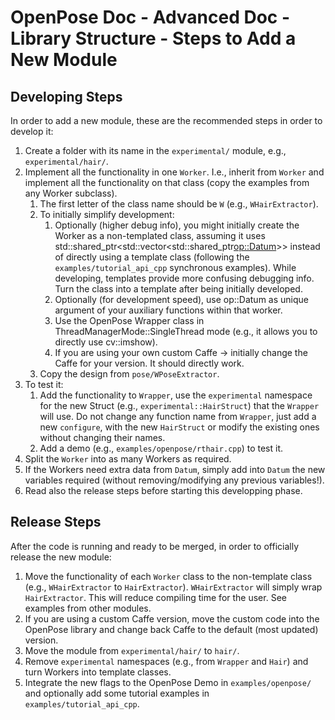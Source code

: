 OpenPose Doc - Advanced Doc - Library Structure - Steps to Add a New Module
====================================

## Developing Steps
In order to add a new module, these are the recommended steps in order to develop it:

1. Create a folder with its name in the `experimental/` module, e.g., `experimental/hair/`.
2. Implement all the functionality in one `Worker`. I.e., inherit from `Worker` and implement all the functionality on that class (copy the examples from any Worker subclass).
    1. The first letter of the class name should be `W` (e.g., `WHairExtractor`).
    2. To initially simplify development:
        1. Optionally (higher debug info), you might initially create the Worker as a non-templated class, assuming it uses std::shared_ptr<std::vector<std::shared_ptr<op::Datum>>> instead of directly using a template class (following the `examples/tutorial_api_cpp` synchronous examples). While developing, templates provide more confusing debugging info. Turn the class into a template after being initially developed.
        2. Optionally (for development speed), use op::Datum as unique argument of your auxiliary functions within that worker.
        3. Use the OpenPose Wrapper class in ThreadManagerMode::SingleThread mode (e.g., it allows you to directly use cv::imshow).
        4. If you are using your own custom Caffe -> initially change the Caffe for your version. It should directly work.
    3. Copy the design from `pose/WPoseExtractor`.
3. To test it:
    1. Add the functionality to `Wrapper`, use the `experimental` namespace for the new Struct (e.g., `experimental::HairStruct`) that the `Wrapper` will use. Do not change any function name from `Wrapper`, just add a new `configure`, with the new `HairStruct` or modify the existing ones without changing their names.
    2. Add a demo (e.g., `examples/openpose/rthair.cpp`) to test it.
4. Split the `Worker` into as many Workers as required.
5. If the Workers need extra data from `Datum`, simply add into `Datum` the new variables required (without removing/modifying any previous variables!).
6. Read also the release steps before starting this developping phase.



## Release Steps
After the code is running and ready to be merged, in order to officially release the new module:

1. Move the functionality of each `Worker` class to the non-template class (e.g., `WHairExtractor` to `HairExtractor`). `WHairExtractor` will simply wrap `HairExtractor`. This will reduce compiling time for the user. See examples from other modules.
2. If you are using a custom Caffe version, move the custom code into the OpenPose library and change back Caffe to the default (most updated) version.
3. Move the module from `experimental/hair/` to `hair/`.
4. Remove `experimental` namespaces (e.g., from `Wrapper` and `Hair`) and turn Workers into template classes.
5. Integrate the new flags to the OpenPose Demo in `examples/openpose/` and optionally add some tutorial examples in `examples/tutorial_api_cpp`.
